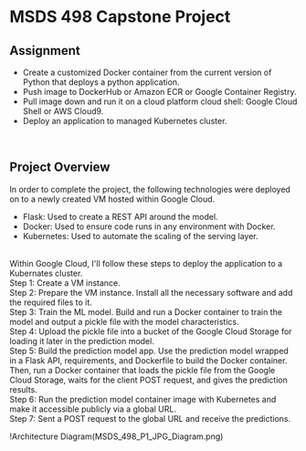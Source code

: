 # MSDS 498 Capstone Project

## Assignment
- Create a customized Docker container from the current version of Python that deploys a python application.
- Push image to DockerHub or Amazon ECR or Google Container Registry.
- Pull image down and run it on a cloud platform cloud shell:  Google Cloud Shell or AWS Cloud9.
- Deploy an application to managed Kubernetes cluster.
<br />

## Project Overview
In order to complete the project, the following technologies were deployed on to a newly created VM hosted within Google Cloud.
<br />
  - Flask: Used to create a REST API around the model.
  - Docker: Used to ensure code runs in any environment with Docker.
  - Kubernetes: Used to automate the scaling of the serving layer.

<br />
Within Google Cloud, I'll follow these steps to deploy the application to a Kubernates cluster. 
<br />
Step 1: Create a VM instance.
<br />
Step 2: Prepare the VM instance. Install all the necessary software and add the required files to it.
<br />
Step 3: Train the ML model. Build and run a Docker container to train the model and output a pickle file with the model characteristics.
<br />
Step 4: Upload the pickle file into a bucket of the Google Cloud Storage for loading it later in the prediction model.
<br />
Step 5: Build the prediction model app. Use the prediction model wrapped in a Flask API, requirements, and Dockerfile to build the Docker container. Then, run a Docker container that loads the pickle file from the Google Cloud Storage, waits for the client POST request, and gives the prediction results.
<br />
Step 6: Run the prediction model container image with Kubernetes and make it accessible publicly via a global URL.
<br />
Step 7: Sent a POST request to the global URL and receive the predictions.
<br />

!Architecture Diagram(MSDS_498_P1_JPG_Diagram.png)
